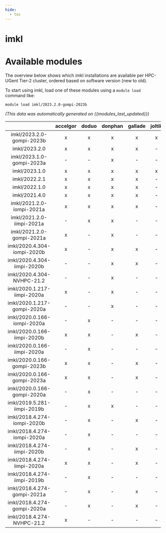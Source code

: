 ```yaml
---
hide:
  - toc
---
```


imkl
====

# Available modules


The overview below shows which imkl installations are available per HPC-UGent Tier-2 cluster, ordered based on software version (new to old).

To start using imkl, load one of these modules using a `module load` command like:

```shell
module load imkl/2023.2.0-gompi-2023b
```

*(This data was automatically generated on {{modules_last_updated}})*  

| |accelgor|doduo|donphan|gallade|joltik|shinx|skitty|
| :---: | :---: | :---: | :---: | :---: | :---: | :---: | :---: |
|imkl/2023.2.0-gompi-2023b|x|x|x|x|x|x|x|
|imkl/2023.2.0|x|x|x|x|-|x|x|
|imkl/2023.1.0-gompi-2023a|-|-|x|-|-|-|x|
|imkl/2023.1.0|x|x|x|x|x|x|x|
|imkl/2022.2.1|x|x|x|x|-|-|-|
|imkl/2022.1.0|x|x|x|x|-|-|-|
|imkl/2021.4.0|x|x|x|x|-|-|-|
|imkl/2021.2.0-iompi-2021a|x|x|x|x|-|-|-|
|imkl/2021.2.0-iimpi-2021a|-|x|x|-|-|-|-|
|imkl/2021.2.0-gompi-2021a|x|-|x|-|-|-|-|
|imkl/2020.4.304-iompi-2020b|x|-|x|x|-|-|-|
|imkl/2020.4.304-iimpi-2020b|-|-|x|x|-|-|-|
|imkl/2020.4.304-NVHPC-21.2|-|-|x|-|-|-|-|
|imkl/2020.1.217-iimpi-2020a|x|-|x|-|-|-|-|
|imkl/2020.1.217-gompi-2020a|-|-|x|-|-|-|-|
|imkl/2020.0.166-iompi-2020a|-|x|-|-|-|-|-|
|imkl/2020.0.166-iimpi-2020b|x|x|-|x|-|-|-|
|imkl/2020.0.166-iimpi-2020a|-|x|-|-|-|-|-|
|imkl/2020.0.166-gompi-2023b|x|x|-|x|-|x|-|
|imkl/2020.0.166-gompi-2023a|x|x|-|x|-|x|-|
|imkl/2020.0.166-gompi-2020a|-|x|-|-|-|-|-|
|imkl/2019.5.281-iimpi-2019b|-|x|x|-|-|-|-|
|imkl/2018.4.274-iompi-2020b|-|x|-|x|-|-|-|
|imkl/2018.4.274-iompi-2020a|-|x|-|-|-|-|-|
|imkl/2018.4.274-iimpi-2020b|-|x|-|x|-|-|-|
|imkl/2018.4.274-iimpi-2020a|x|x|-|x|-|-|-|
|imkl/2018.4.274-iimpi-2019b|-|x|-|-|-|-|-|
|imkl/2018.4.274-gompi-2021a|-|x|-|x|-|-|-|
|imkl/2018.4.274-gompi-2020a|-|x|-|x|-|-|-|
|imkl/2018.4.274-NVHPC-21.2|x|-|-|-|-|-|-|
